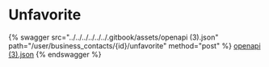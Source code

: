 # Unfavorite

{% swagger src="../../../../../../.gitbook/assets/openapi (3).json" path="/user/business_contacts/{id}/unfavorite" method="post" %}
[openapi (3).json](<../../../../../../.gitbook/assets/openapi (3).json>)
{% endswagger %}
